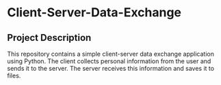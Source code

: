 ﻿# Client-Server-Data-Exchange
## Project Description
This repository contains a simple client-server data exchange application using Python. The client collects personal information from the user and sends it to the server. The server receives this information and saves it to files.
